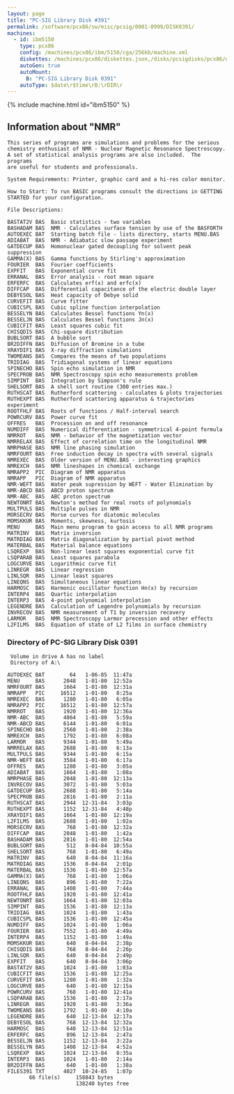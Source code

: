 ```yaml
---
layout: page
title: "PC-SIG Library Disk #391"
permalink: /software/pcx86/sw/misc/pcsig/0001-0999/DISK0391/
machines:
  - id: ibm5150
    type: pcx86
    config: /machines/pcx86/ibm/5150/cga/256kb/machine.xml
    diskettes: /machines/pcx86/diskettes.json,/disks/pcsigdisks/pcx86/diskettes.json
    autoGen: true
    autoMount:
      B: "PC-SIG Library Disk 0391"
    autoType: $date\r$time\rB:\rDIR\r
---
```


{% include machine.html id="ibm5150" %}

## Information about "NMR"

    This series of programs are simulations and problems for the serious
    chemistry enthusiast of NMR - Nuclear Magnetic Resonance Spectroscopy.
    A set of statistical analysis programs are also included.  The programs
    are useful for students and professionals.
    
    System Requirements: Printer, graphic card and a hi-res color monitor.
    
    How to Start: To run BASIC programs consult the directions in GETTING
    STARTED for your configuration.
    
    File Descriptions:
    
    BASTAT2V BAS  Basic statistics - two variables
    BASHADAM BAS  NMR - Calculates surface tension by use of the BASFORTH
    AUTOEXEC BAT  Starting batch file - lists directory, starts MENU.BAS
    ADIABAT  BAS  NMR - Adiabatic slow passage experiment
    GATDECUP BAS  Homonuclear gated decoupling for solvent peak suppression
    GAMMA(X) BAS  Gamma functions by Stirling's approximation
    FOURIER  BAS  Fourier coefficients
    EXPFIT   BAS  Exponential curve fit
    ERRANAL  BAS  Error analysis - root mean square
    ERFERFC  BAS  Calculates erf(x) and erfc(x)
    DIFFCAP  BAS  Differential capacitance of the electric double layer
    DEBYESOL BAS  Heat capacity of Debye solid
    CURVEFIT BAS  Curve fitter
    CUBICSPL BAS  Cubic spline function interpolation
    BESSELYN BAS  Calculates Bessel functions Yn(x)
    BESSELJN BAS  Calculates Bessel functions Jn(x)
    CUBICFIT BAS  Least squares cubic fit
    CHISQDIS BAS  Chi-square distribution
    BUBLSORT BAS  A bubble sort
    BR2DIFFN BAS  Diffusion of Bromine in a tube
    XRAYDIF1 BAS  X-ray diffraction simulations
    TWOMEANS BAS  Compares the means of two populations
    TRIDIAG  BAS  Tridiagonal systems of linear equations
    SPINECHO BAS  Spin echo simulation in NMR
    SPECPROB BAS  NMR Spectroscopy spin echo measurements problem
    SIMPINT  BAS  Integration by Simpson's rule
    SHELSORT BAS  A shell sort routine (300 entries max.)
    RUTHSCAT BAS  Rutherford scattering - calculates & plots trajectories
    RUTHEXPT BAS  Rutherford scattering apparatus & trajectories experiment
    ROOTFHLF BAS  Roots of functions / Half-interval search
    POWRCURV BAS  Power curve fit
    OFFRES   BAS  Procession on and off resonance
    NUMDIFF  BAS  Numerical differentiation - symmetrical 4-point formula
    NMRROT   BAS  NMR - behavior of the magnetization vector
    NMRRELAX BAS  Effect of correlation time on the longitudinal NMR
    NMRPHASE BAS  NMR line phasing simulation
    NMRFOURT BAS  Free induction decay in spectra with several signals
    NMREXEC  BAS  Older version of MENU.BAS - interesting graphics
    NMREXCH  BAS  NMR lineshapes in chemical exchange
    NMRAPP2  PIC  Diagram of NMR apparatus
    NMRAPP   PIC  Diagram of NMR apparatus
    NMR-WEFT BAS  Water peak supression by WEFT - Water Elimination by
    NMR-ABCD BAS  ABCD proton spectrum
    NMR-ABC  BAS  ABC proton spectrum
    NEWTONRT BAS  Newton's method for real roots of polynomials
    MULTPULS BAS  Multiple pulses in NMR
    MORSECRV BAS  Morse curves for diatomic molecules
    MOMSKKUR BAS  Moments, skewness, kurtosis
    MENU     BAS  Main menu program to gain access to all NMR programs
    MATRINV  BAS  Matrix inversion
    MATRDIAG BAS  Matrix diagonalization by partial pivot method
    MATERBAL BAS  Material balance equations
    LSQREXP  BAS  Non-linear least squares exponential curve fit
    LSQPARAB BAS  Least squares parabola
    LOGCURVE BAS  Logarithmic curve fit
    LINREGR  BAS  Linear regression
    LINLSQR  BAS  Linear least squares
    LINEQNS  BAS  Simultaneous linear equations
    HARMOSC  BAS  Harmonic oscillator function Hn(x) by recursion
    INTERP4  BAS  Quartic interpolation
    INTERP3  BAS  4-point polynomial interpolation
    LEGENDRE BAS  Calculation of Legendre polynomials by recursion
    INVRECOV BAS  NMR measurement of T1 by inversion recovery
    LARMOR   BAS  NMR Spectroscopy Larmor precession and other effects
    L2FILMS  BAS  Equation of state of L2 films in surface chemistry

### Directory of PC-SIG Library Disk 0391

     Volume in drive A has no label
     Directory of A:\

    AUTOEXEC BAT        64   1-06-85  11:47a
    MENU     BAS      2048   1-01-80  12:52a
    NMRFOURT BAS      1664   1-01-80  12:31a
    NMRAPP   PIC     16512   1-01-80   8:25a
    NMREXEC  BAS      1280   1-01-80   6:05a
    NMRAPP2  PIC     16512   1-01-80  12:57a
    NMRROT   BAS      1920   1-01-80  12:36a
    NMR-ABC  BAS      4864   1-01-80   5:59a
    NMR-ABCD BAS      6144   1-01-80   6:01a
    SPINECHO BAS      2560   1-01-80   2:38a
    NMREXCH  BAS      1792   1-01-80   6:08a
    LARMOR   BAS      9344   1-01-80   5:49a
    NMRRELAX BAS      2688   1-01-80   6:13a
    MULTPULS BAS      9344   1-01-80   6:15a
    NMR-WEFT BAS      3584   1-01-80   6:17a
    OFFRES   BAS      1280   1-01-80   3:05a
    ADIABAT  BAS      1664   1-01-80   1:08a
    NMRPHASE BAS      2048   1-01-80  12:13a
    INVRECOV BAS      3072   1-01-80   5:03a
    GATDECUP BAS      2688   1-01-80   5:14a
    SPECPROB BAS      2816   1-01-80   2:11a
    RUTHSCAT BAS      2944  12-31-84   3:03p
    RUTHEXPT BAS      1152  12-31-84   4:48p
    XRAYDIF1 BAS      1664   1-01-80  12:19a
    L2FILMS  BAS      2688   1-01-80   1:02a
    MORSECRV BAS       768   1-01-80  12:32a
    DIFFCAP  BAS      2048   1-01-80   1:42a
    BASHADAM BAS      2816   1-01-80  12:54a
    BUBLSORT BAS       512   8-04-84  10:55a
    SHELSORT BAS       768   1-01-80   6:49a
    MATRINV  BAS       640   8-04-84  11:16a
    MATRDIAG BAS      1536   8-04-84   2:01p
    MATERBAL BAS      1536   1-01-80  12:57a
    GAMMA(X) BAS       768   1-01-80   1:06a
    LINEQNS  BAS       896   1-01-80   7:22a
    ERRANAL  BAS      1408   1-01-80   7:44a
    ROOTFHLF BAS      1920   1-01-80  12:41a
    NEWTONRT BAS      1664   1-01-80  12:03a
    SIMPINT  BAS      1536   1-01-80  12:13a
    TRIDIAG  BAS      1024   1-01-80   1:43a
    CUBICSPL BAS      1536   1-01-80  12:45a
    NUMDIFF  BAS      1024   1-01-80   1:06a
    FOURIER  BAS      7552   1-01-80   4:49a
    INTERP4  BAS      1152   1-01-80   1:49a
    MOMSKKUR BAS       640   8-04-84   2:38p
    CHISQDIS BAS       768   8-04-84   2:26p
    LINLSQR  BAS       640   8-04-84   2:49p
    EXPFIT   BAS       640   8-04-84   3:06p
    BASTAT2V BAS      1024   1-01-80   1:03a
    CUBICFIT BAS      1536   1-01-80  12:25a
    CURVEFIT BAS      1280   1-01-80   1:32a
    LOGCURVE BAS       640   1-01-80  12:15a
    POWRCURV BAS       768   1-01-80  12:41a
    LSQPARAB BAS      1536   1-01-80   2:17a
    LINREGR  BAS      1920   1-01-80   3:36a
    TWOMEANS BAS      1792   1-01-80   4:10a
    LEGENDRE BAS       640  12-13-84  12:17a
    DEBYESOL BAS       768  12-13-84  12:32a
    HARMOSC  BAS       640  12-13-84  12:51a
    ERFERFC  BAS       896  12-13-84   2:47a
    BESSELJN BAS      1152  12-13-84   3:22a
    BESSELYN BAS      1408  12-13-84   4:52a
    LSQREXP  BAS      1024  12-13-84   8:35a
    INTERP3  BAS      1024   1-01-80   2:14a
    BR2DIFFN BAS       640   1-01-80   1:38a
    FILES391 TXT      4027  10-24-85   1:07p
           66 file(s)     158843 bytes
                          138240 bytes free
